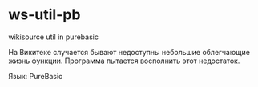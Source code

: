 # ws-util-pb
wikisource util in purebasic

На Викитеке случается бывают недоступны небольшие облегчающие жизнь функции. Программа пытается восполнить этот недостаток.

Язык: PureBasic
